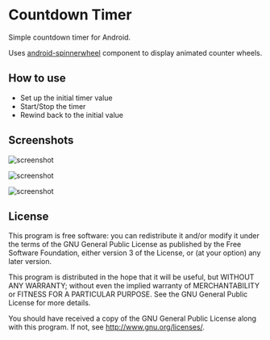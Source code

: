 Countdown Timer
===============

Simple countdown timer for Android.

Uses [android-spinnerwheel](https://github.com/ai212983/android-spinnerwheel) component to display animated counter wheels.

How to use
----------

* Set up the initial timer value
* Start/Stop the timer
* Rewind back to the initial value

Screenshots
-----------

![screenshot](https://bytebucket.org/gelin/android-countdown/raw/981220515a3d508d21d67bb9906642083f117593/misc/screenshots/timer.png "The timer")

![screenshot](https://bytebucket.org/gelin/android-countdown/raw/981220515a3d508d21d67bb9906642083f117593/misc/screenshots/scrolling.png "Animated scrolling")

![screenshot](https://bytebucket.org/gelin/android-countdown/raw/981220515a3d508d21d67bb9906642083f117593/misc/screenshots/overtime.png "Displays overtime in red")

License
-------

This program is free software: you can redistribute it and/or modify
it under the terms of the GNU General Public License as published by
the Free Software Foundation, either version 3 of the License, or
(at your option) any later version.

This program is distributed in the hope that it will be useful,
but WITHOUT ANY WARRANTY; without even the implied warranty of
MERCHANTABILITY or FITNESS FOR A PARTICULAR PURPOSE.  See the
GNU General Public License for more details.

You should have received a copy of the GNU General Public License
along with this program.  If not, see <http://www.gnu.org/licenses/>.
